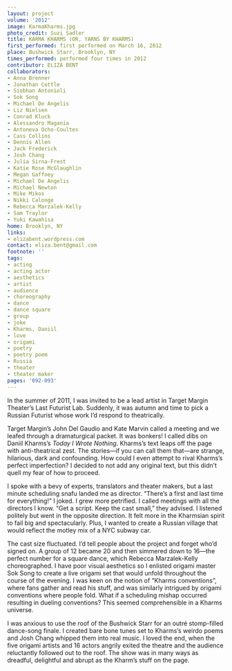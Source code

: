 ```yaml
---
layout: project
volume: '2012'
image: KarmaKharms.jpg
photo_credit: Suzi Sadler
title: KARMA KHARMS (OR, YARNS BY KHARMS)
first_performed: first performed on March 16, 2012
place: Bushwick Starr, Brooklyn, NY
times_performed: performed four times in 2012
contributor: ELIZA BENT
collaborators:
- Anna Brenner
- Jonathan Cottle
- Siobhan Antonioli
- Sok Song
- Michael De Angelis
- Liz Nielsen
- Conrad Kluck
- Alessandro Magania
- Antoneva Ocho-Coultes
- Cass Collins
- Dennis Allen
- Jack Frederick
- Josh Chang
- Julia Sirna-Frest
- Katie Rose McGlaughlin
- Megan Gaffney
- Michael De Angelis
- Michael Newton
- Mike Mikos
- Nikki Calonge
- Rebecca Marzalek-Kelly
- Sam Traylor
- Yuki Kawahisa
home: Brooklyn, NY
links:
- elizabent.wordpress.com
contact: eliza.bent@gmail.com
footnote: ''
tags:
- acting
- acting actor
- aesthetics
- artist
- audience
- choreography
- dance
- dance square
- group
- joke
- Kharms, Daniil
- love
- origami
- poetry
- poetry poem
- Russia
- theater
- theater maker
pages: '092-093'
---
```


In the summer of 2011, I was invited to be a lead artist in Target Margin Theater’s Last Futurist Lab. Suddenly, it was autumn and time to pick a Russian Futurist whose work I’d respond to theatrically.

Target Margin’s John Del Gaudio and Kate Marvin called a meeting and we leafed through a dramaturgical packet. It was bonkers! I called dibs on Daniil Kharms’s _Today I Wrote Nothing_. Kharms’s text leaps off the page with anti-theatrical zest. The stories—if you can call them that—are strange, hilarious, dark and confounding. How could I even attempt to rival Kharms’s perfect imperfection? I decided to not add any original text, but this didn’t quell my fear of how to proceed.

I spoke with a bevy of experts, translators and theater makers, but a last minute scheduling snafu landed me as director. “There’s a first and last time for everything!” I joked. I grew more petrified. I called meetings with all the directors I know. “Get a script. Keep the cast small,” they advised. I listened politely but went in the opposite direction. It felt more in the Kharmsian spirit to fail big and spectacularly. Plus, I wanted to create a Russian village that would reflect the motley mix of a NYC subway car.

The cast size fluctuated. I’d tell people about the project and forget who’d signed on. A group of 12 became 20 and then simmered down to 16—the perfect number for a square dance, which Rebecca Marzalek-Kelly choreographed. I have poor visual aesthetics so I enlisted origami master Sok Song to create a live origami set that would unfold throughout the course of the evening. I was keen on the notion of “Kharms conventions”, where fans gather and read his stuff, and was similarly intrigued by origami conventions where people fold. What if a scheduling mishap occurred resulting in dueling conventions? This seemed comprehensible in a Kharms universe.

I was anxious to use the roof of the Bushwick Starr for an outré stomp-filled dance-song finale. I created bare bone tunes set to Kharms’s weirdo poems and Josh Chang whipped them into real music. I loved the end, when the five origami artists and 16 actors angrily exited the theatre and the audience reluctantly followed out to the roof. The show was in many ways as dreadful, delightful and abrupt as the Kharm’s stuff on the page.
